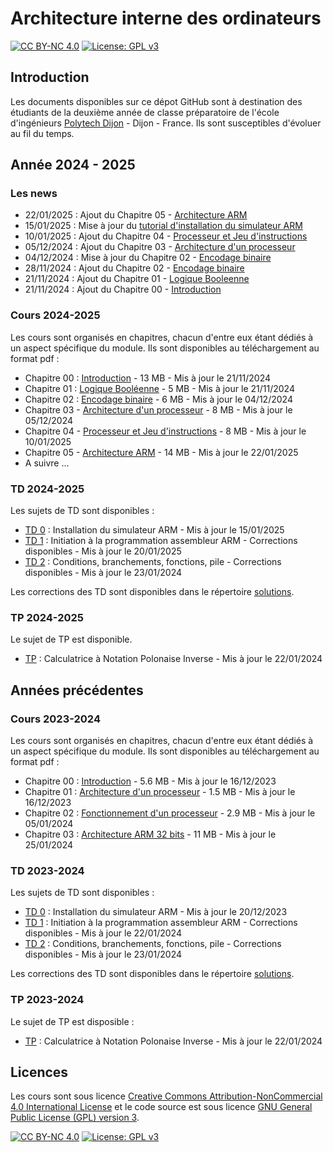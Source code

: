 # Architecture interne des ordinateurs

[![CC BY-NC 4.0][cc-by-nc-shield]][cc-by-nc]
[![License: GPL v3][gpl-3-shield]][gpl-3]

## Introduction

Les documents disponibles sur ce dépot GitHub sont à destination des étudiants de la deuxième année de classe préparatoire de l'école d'ingénieurs
[Polytech Dijon](https://esirem.u-bourgogne.fr) - Dijon - France.
Ils sont susceptibles d'évoluer au fil du temps.

## Année 2024 - 2025

### Les news

* 22/01/2025 : Ajout du Chapitre 05 - [Architecture ARM](https://ginhac.com/archi/05-arm-architecture.pdf)
* 15/01/2025 : Mise à jour du [tutorial d'installation du simulateur ARM](td/td0.md)
* 10/01/2025 : Ajout du Chapitre 04 - [Processeur et Jeu d'instructions](https://ginhac.com/archi/04-processeur.pdf)
* 05/12/2024 : Ajout du Chapitre 03 - [Architecture d'un processeur](https://ginhac.com/archi/03-architecture.pdf)
* 04/12/2024 : Mise à jour du Chapitre 02 - [Encodage binaire](https://ginhac.com/archi/02-encodage.pdf)
* 28/11/2024 : Ajout du Chapitre 02 - [Encodage binaire](https://ginhac.com/archi/02-encodage.pdf)
* 21/11/2024 : Ajout du Chapitre 01 - [Logique Booleenne](https://ginhac.com/archi/01-logique.pdf)
* 21/11/2024 : Ajout du Chapitre 00 - [Introduction](https://ginhac.com/archi/00-intro.pdf)

<!---
* 25/01/2024 : Mis à jour du Chapitre 03 - [Architecture ARM 32 bits](https://ginhac.com/teaching/archi/latest/03-arm-architecture.pdf)
* 23/01/2024 : Ajout des corrections du TD 2
* 22/01/2024 : Ajout du TP sur la [Calculatrice à Notation Polonaise Inverse](tp.md)
* 22/01/2024 : Ajout des corrections du TD 1
* 21/01/2024 : Ajout du Chapitre 03 - [Architecture ARM 32 bits](https://ginhac.com/teaching/archi/latest/03-arm-architecture.pdf)
* 19/01/2024 : Ajout du TD 2 - [Conditions, branchements, fonctions, pile](td2.md)
* 20/12/2023 : Ajout du TD 1 - [Initiation à la programmation assembleur](td1.md)
* 20/12/2023 : Ajout du TD 0 - [Installation du simulateur ARM](td0.md)
* 17/12/2023 : Ajout du Chapitre 02 - [Fonctionnement d'un processeur](https://ginhac.com/teaching/archi/latest/02-processeur.pdf)
* 16/12/2023 : Ajout du Chapitre 01 - [Architecture d'un processeur](https://ginhac.com/teaching/archi/latest/01-architecture.pdf)
* 16/12/2023 : Mis à jour du Chapitre 00 - [Introduction](https://ginhac.com/teaching/archi/latest/00-intro.pdf)
* 29/11/2023 : Ajout du Chapitre 00 - [Introduction](https://ginhac.com/teaching/archi/latest/00-intro.pdf)
--->


### Cours 2024-2025

Les cours sont organisés en chapitres, chacun d'entre eux étant dédiés à un aspect spécifique du module.
Ils sont disponibles au téléchargement au format pdf :

* Chapitre 00 : [Introduction](https://ginhac.com/archi/00-intro.pdf) - 13 MB - Mis à jour le 21/11/2024
* Chapitre 01 : [Logique Booléenne](https://ginhac.com/archi/01-logique.pdf) - 5 MB - Mis à jour le 21/11/2024
* Chapitre 02 : [Encodage binaire](https://ginhac.com/archi/02-encodage.pdf) - 6 MB - Mis à jour le 04/12/2024
* Chapitre 03 - [Architecture d'un processeur](https://ginhac.com/archi/03-architecture.pdf) - 8 MB - Mis à jour le 05/12/2024
* Chapitre 04 - [Processeur et Jeu d'instructions](https://ginhac.com/archi/04-processeur.pdf) - 8 MB - Mis à jour le 10/01/2025
* Chapitre 05 - [Architecture ARM](https://ginhac.com/archi/05-arm-architecture.pdf) - 14 MB - Mis à jour le 22/01/2025
* A suivre ...

### TD 2024-2025

Les sujets de TD sont disponibles :

* [TD 0](td/td0.md) : Installation du simulateur ARM - Mis à jour le 15/01/2025
* [TD 1](td/td1.md) : Initiation à la programmation assembleur ARM - Corrections disponibles - Mis à jour le 20/01/2025
* [TD 2](td/td2.md) : Conditions, branchements, fonctions, pile - Corrections disponibles - Mis à jour le 23/01/2024

Les corrections des TD sont disponibles dans le répertoire [solutions](td/solutions).


### TP 2024-2025

Le sujet de TP est disponible.
* [TP](tp/tp.md) : Calculatrice à Notation Polonaise Inverse - Mis à jour le 22/01/2024


## Années précédentes

### Cours 2023-2024

Les cours sont organisés en chapitres, chacun d'entre eux étant dédiés à un aspect spécifique du module.
Ils sont disponibles au téléchargement au format pdf :

* Chapitre 00 : [Introduction](https://ginhac.com/teaching/archi/2023-2024/00-introduction.pdf) - 5.6 MB - Mis à jour le 16/12/2023
* Chapitre 01 : [Architecture d'un processeur](https://ginhac.com/teaching/archi/2023-2024/01-architecture.pdf) - 1.5 MB - Mis à jour le 16/12/2023
* Chapitre 02 : [Fonctionnement d'un processeur](https://ginhac.com/teaching/archi/2023-2024/02-processeur.pdf) - 2.9 MB - Mis à jour le 05/01/2024
* Chapitre 03 : [Architecture ARM 32 bits](https://ginhac.com/teaching/archi/2023-2024/03-arm-architecture.pdf) - 11 MB - Mis à jour le 25/01/2024


### TD 2023-2024
Les sujets de TD sont disponibles :

* [TD 0](archives/2023-2024/td0.md) : Installation du simulateur ARM - Mis à jour le 20/12/2023
* [TD 1](archives/2023-2024/td1.md) : Initiation à la programmation assembleur ARM - Corrections disponibles - Mis à jour le 22/01/2024
* [TD 2](archives/2023-2024/td2.md) : Conditions, branchements, fonctions, pile - Corrections disponibles - Mis à jour le 23/01/2024

Les corrections des TD sont disponibles dans le répertoire [solutions](archives/2023-2024/solutions).

### TP 2023-2024
Le sujet de TP est disposible :
* [TP](archives/2023-2024/tp.md) : Calculatrice à Notation Polonaise Inverse - Mis à jour le 22/01/2024

## Licences

Les cours sont sous licence
[Creative Commons Attribution-NonCommercial 4.0 International License][cc-by-nc] et le code source est sous licence [GNU General Public License (GPL) version 3][gpl-3].


[![CC BY-NC 4.0][cc-by-nc-image]][cc-by-nc]
[![License: GPL v3][gpl-3-image]][gpl-3]

[cc-by-nc]: http://creativecommons.org/licenses/by-nc/4.0/
[cc-by-nc-image]: https://licensebuttons.net/l/by-nc/4.0/88x31.png
[cc-by-nc-shield]: https://img.shields.io/badge/License-CC%20BY--NC%204.0-lightgrey.svg

[gpl-3]: https://www.gnu.org/licenses/gpl-3.0
[gpl-3-shield]: https://img.shields.io/badge/License-GPLv3-blue.svg
[gpl-3-image]: https://www.gnu.org/graphics/gplv3-or-later-sm.png
